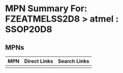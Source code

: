 



# MPN Summary For: FZEATMELSS2D8 > atmel : SSOP20D8

## MPNs
  

|MPN|Direct Links|Search Links|
| :--- | :--- | :--- |
||||
